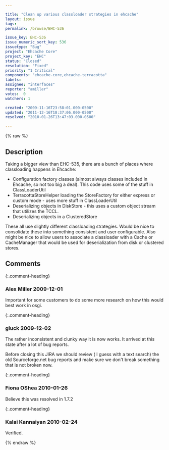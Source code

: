 ```yaml
---

title: "Clean up various classloader strategies in ehcache"
layout: issue
tags: 
permalink: /browse/EHC-536

issue_key: EHC-536
issue_numeric_sort_key: 536
issuetype: "Bug"
project: "Ehcache Core"
project_key: "EHC"
status: "Closed"
resolution: "Fixed"
priority: "1 Critical"
components: "ehcache-core,ehcache-terracotta"
labels: 
assignee: "interfaces"
reporter: "amiller"
votes:  0
watchers: 1

created: "2009-11-16T23:58:01.000-0500"
updated: "2011-12-16T18:37:06.000-0500"
resolved: "2010-01-26T13:47:03.000-0500"

---
```




{% raw %}



## Description

<div markdown="1" class="description">

Taking a bigger view than EHC-535, there are a bunch of places where classloading happens in Ehcache:
- Configuration factory classes (almost always classes included in Ehcache, so not too big a deal).  This code uses some of the stuff in ClassLoaderUtil
- TerracottaStoreHelper loading the StoreFactory for either express or custom mode - uses more stuff in ClassLoaderUtil
- Deserializing objects in DiskStore - this uses a custom object stream that utilizes the TCCL.  
- Deserializing objects in a ClusteredStore

These all use slightly different classloading strategies.  Would be nice to consolidate these into something consistent and user configurable.  Also might be nice to allow users to associate a classloader with a Cache or CacheManager that would be used for deserialization from disk or clustered stores.


</div>

## Comments


{:.comment-heading}
### **Alex Miller** <span class="date">2009-12-01</span>

<div markdown="1" class="comment">

Important for some customers to do some more research on how this would best work in osgi.

</div>


{:.comment-heading}
### **gluck** <span class="date">2009-12-02</span>

<div markdown="1" class="comment">

The rather inconsistent and clunky way it is now works. It arrived at this state after a lot of bug reports. 

Before closing this JIRA we should review ( I guess with a text search) the old Sourceforge.net bug reports and make sure we don't break something that is not broken now.

</div>


{:.comment-heading}
### **Fiona OShea** <span class="date">2010-01-26</span>

<div markdown="1" class="comment">

Believe this was resolved in 1.7.2

</div>


{:.comment-heading}
### **Kalai Kannaiyan** <span class="date">2010-02-24</span>

<div markdown="1" class="comment">

Verified.

</div>



{% endraw %}
